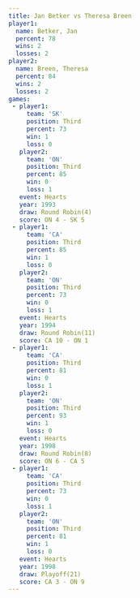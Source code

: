```yaml
---
title: Jan Betker vs Theresa Breen
player1:              
  name: Betker, Jan   
  percent: 78         
  wins: 2             
  losses: 2           
player2:              
  name: Breen, Theresa
  percent: 84         
  wins: 2             
  losses: 2           
games:
 - player1:         
     team: 'SK'     
     position: Third
     percent: 73    
     win: 1         
     loss: 0        
   player2:         
     team: 'ON'     
     position: Third
     percent: 85    
     win: 0         
     loss: 1        
   event: Hearts       
   year: 1993          
   draw: Round Robin(4)
   score: ON 4 - SK 5  
 - player1:         
     team: 'CA'     
     position: Third
     percent: 85    
     win: 1         
     loss: 0        
   player2:         
     team: 'ON'     
     position: Third
     percent: 73    
     win: 0         
     loss: 1        
   event: Hearts        
   year: 1994           
   draw: Round Robin(11)
   score: CA 10 - ON 1  
 - player1:         
     team: 'CA'     
     position: Third
     percent: 81    
     win: 0         
     loss: 1        
   player2:         
     team: 'ON'     
     position: Third
     percent: 93    
     win: 1         
     loss: 0        
   event: Hearts       
   year: 1998          
   draw: Round Robin(8)
   score: ON 6 - CA 5  
 - player1:         
     team: 'CA'     
     position: Third
     percent: 73    
     win: 0         
     loss: 1        
   player2:         
     team: 'ON'     
     position: Third
     percent: 81    
     win: 1         
     loss: 0        
   event: Hearts     
   year: 1998        
   draw: Playoff(21) 
   score: CA 3 - ON 9
---
```

